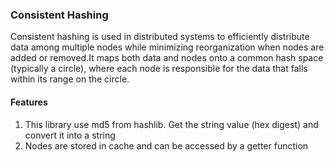 ### Consistent Hashing

Consistent hashing is used in distributed systems to efficiently distribute data among multiple nodes while minimizing reorganization when nodes are added or removed.It maps both data and nodes onto a common hash space (typically a circle), where each node is responsible for the data that falls within its range on the circle.

#### Features
1. This library use md5 from hashlib. Get the string value (hex digest) and convert it into a string
2. Nodes are stored in cache and can be accessed by a getter function

#### 
